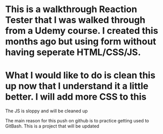 # This is a walkthrough Reaction Tester that I was walked through from a Udemy course. I created this months ago but using form without having seperate HTML/CSS/JS.  
# What I would like to do is clean this up now that I understand it a little better. I will add more CSS to this
The JS is sloppy and will be cleaned up

The main reason for this push on github is to practice getting used to GitBash.  This is a project that will be updated 
